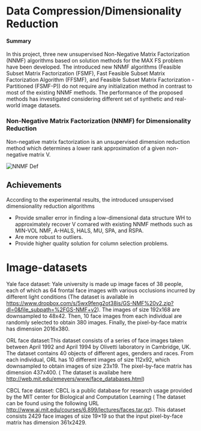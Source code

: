 # Data Compression/Dimensionality Reduction

#### Summary 
In this project, three new unsupervised Non-Negative Matrix Factorization (NNMF) algorithms based on solution methods for the MAX FS problem have been developed. The introduced new NNMF algorithms (Feasible Subset Matrix Factorization (FSMF), Fast Feasible Subset Matrix Factorization Algorithm (FFSMF), and Feasible Subset Matrix Factorization - Partitioned (FSMF-P)) do not require any initialization method in contrast to most of the existing NNMF methods. The performance of the proposed methods has investigated considering different set of synthetic and real-world image datasets.

### Non-Negative Matrix Factorization (NNMF) for Dimensionality Reduction 
Non-negative matrix factorization is an unsupervised dimension reduction method which determines a lower rank approximation of a given non-negative matrix V. 

![NNMF Def](https://user-images.githubusercontent.com/59096353/114217351-08cf0200-9936-11eb-8bd8-9385596c88ce.png)


## Achievements
According to the experimental results, the introduced unsupervised dimensionality reduction algorithms

- Provide smaller error in finding a low-dimensional data structure WH to approximately recover V comared with existing NNMF methods such as MIN-VOL NMF, A-HALS, HALS, MU, SPA, and RSPA.
- Are more robust to outliers.
- Provide higher quality solution for column selection problems.


# Image-datasets
Yale face dataset: Yale university is made up image faces of 38 people, each of which as 64 frontal face images with various occlusions incurred by different light conditions (The dataset is available in https://www.dropbox.com/s/5wx9feng2ot38is/GS-NMF%20v2.zip?dl=0&file_subpath=%2FGS-NMF+v2). The images of size 192x168 are downsampled to 48x42. Then, 10 face images from each individual are randomly selected to obtain 380 images. Finally, the pixel-by-face matrix has dimension 2016x380. 

ORL face dataset:This dataset consists of a series of face images taken between April 1992 and April 1994 by Olivetti laboratory in Cambridge, UK. The dataset contains 40 objects of different ages, genders and races. From each individual, ORL has 10 different images of size 112x92, which downsampled to obtain images of size 23x19. The pixel-by-face matrix has dimension 437x400. ( The dataset is availabe here http://web.mit.edu/emeyers/www/face_databases.html)

CBCL face dataset: CBCL is a public database for research usage provided by the MIT center for Biological and Computation Learning ( The dataset can be found using the following URL http://www.ai.mit.edu/courses/6.899/lectures/faces.tar.gz). This dataset consists 2429 face images of size 19$\times$19 so that the input pixel-by-face matrix has dimension 361x2429.
